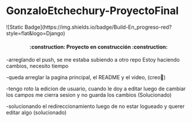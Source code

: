 # GonzaloEtchechury-ProyectoFinal
<p align="left">
![Static Badge](https://img.shields.io/badge/Build-En_progreso-red?style=flat&logo=Django)
</p>
<h4 align="center">
:construction: Proyecto en construcción :construction:
</h4>
-arreglando el push, se me estaba subiendo a otro repo
Estoy haciendo cambios, necesito tiempo

-queda arreglar la pagina principal, el README y el video,  (creo🤣)

-tengo roto la edicion de usuario, cuando le doy a editar luego de cambiar los campos me cierra sesion y no guarda los cambios (Solucionado)

-solucionando el redireccionamiento luego de no estar logueado y querer editar algo (solucionado)

